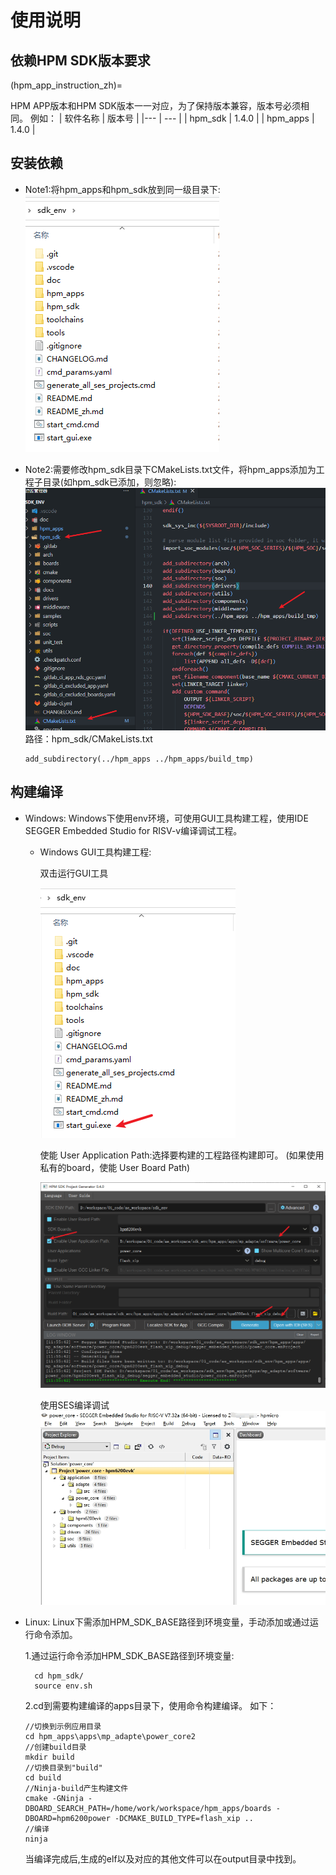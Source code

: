 
# 使用说明

## 依赖HPM SDK版本要求
(hpm_app_instruction_zh)=

HPM APP版本和HPM SDK版本一一对应，为了保持版本兼容，版本号必须相同。
例如：
| 软件名称 | 版本号 |
|--- | --- |
| hpm_sdk | 1.4.0 |
| hpm_apps | 1.4.0 |

## 安装依赖
- Note1:将hpm_apps和hpm_sdk放到同一级目录下:
![hpm_app_dir](../assets/hpm_app_dir.png)

- Note2:需要修改hpm_sdk目录下CMakeLists.txt文件，将hpm_apps添加为工程子目录(如hpm_sdk已添加，则忽略):
![hpm_app_setup](../assets/hpm_app_setup.png)
路径：hpm_sdk/CMakeLists.txt
    ```shell
    add_subdirectory(../hpm_apps ../hpm_apps/build_tmp)
    ```

## 构建编译
- Windows:
    Windows下使用env环境，可使用GUI工具构建工程，使用IDE SEGGER Embedded Studio for RISV-v编译调试工程。
    - Windows GUI工具构建工程:
        
        双击运行GUI工具

        ![start_gui](../assets/start_gui.png)

        使能 User Application Path:选择要构建的工程路径构建即可。
        (如果使用私有的board，使能 User Board Path)

        ![gui_help_start](../assets/gui_help_start.png)

        使用SES编译调试
        ![ses_debug](../assets/segger_build.png)


- Linux:
    Linux下需添加HPM_SDK_BASE路径到环境变量，手动添加或通过运行命令添加。
    
    1.通过运行命令添加HPM_SDK_BASE路径到环境变量:
    ```shell
      cd hpm_sdk/
      source env.sh
    ```
    2.cd到需要构建编译的apps目录下，使用命令构建编译。
    如下：
    ```shell
    //切换到示例应用目录
    cd hpm_apps\apps\mp_adapte\power_core2
    //创建build目录
    mkdir build
    //切换目录到"build"
    cd build
    //Ninja-build产生构建文件
    cmake -GNinja -DBOARD_SEARCH_PATH=/home/work/workspace/hpm_apps/boards -DBOARD=hpm6200power -DCMAKE_BUILD_TYPE=flash_xip ..
    //编译
    ninja
    ```
    当编译完成后,生成的elf以及对应的其他文件可以在output目录中找到。
